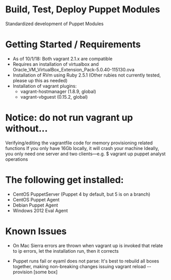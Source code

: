 # Build, Test, Deploy Puppet Modules
Standardized development of Puppet Modules

# Getting Started / Requirements
  * As of 10/1/18: Both vagrant 2.1.x are compatible
  * Requires an installation of virtualbox and Oracle_VM_VirtualBox_Extension_Pack-5.0.40-115130.ova
  * Installation of RVm using Ruby 2.5.1 (Other rubies not currently tested, please up this as needed)
  * Installation of vagrant plugins:
    * vagrant-hostmanager (1.8.9, global)
    * vagrant-vbguest (0.15.2, global)
  
# Notice: do not run vagrant up without...
Verifying/editing the vagrantfile code for memory provisioning related functions 
If you only have 16Gb locally, it will crash your machine
Ideally, you only need one server and two clients—e.g. 
    $ vagrant up puppet analyst operations

# The following get installed:
* CentOS PuppetServer (Puppet 4 by default, but 5 is on a branch)
* CentOS Puppet Agent
* Debian Puppet Agent
* Windows 2012 Eval Agent

# Known Issues
* On Mac Sierra errors are thrown when vagrant up is invoked that relate to ip errors, let the installation run, then it corrects

* Puppet runs fail or eyaml does not parse: It's best to rebuild all boxes together, making non-breaking changes issuing vagrant reload --provision [some box] 
